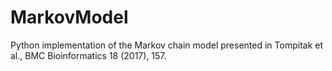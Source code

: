 # MarkovModel
Python implementation of the Markov chain model presented in Tompitak et al., BMC Bioinformatics 18 (2017), 157.
